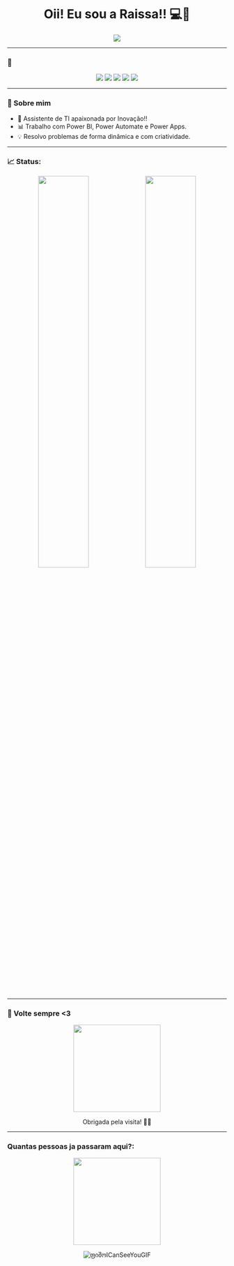<h1 align="center">Oii! Eu sou a Raissa!! 💻💖</h1>

<p align="center">
  <img src="https://readme-typing-svg.herokuapp.com?font=Fira+Code&duration=4000&pause=1000&color=F78AC9&center=true&vCenter=true&width=500&lines=Dev" />
</p>

---

### 🐾

<p align="center">
  <img src="https://img.shields.io/badge/Power%20Apps-602C50?style=for-the-badge&logo=powerapps&logoColor=white"/>
  <img src="https://img.shields.io/badge/Power%20BI-F2C811?style=for-the-badge&logo=powerbi&logoColor=black"/>
  <img src="https://img.shields.io/badge/Power%20Automate-0066FF?style=for-the-badge&logo=power-automate&logoColor=white"/>
  <img src="https://img.shields.io/badge/Java-ED8B00?style=for-the-badge&logo=java&logoColor=white"/>
  <img src="https://img.shields.io/badge/Python-3776AB?style=for-the-badge&logo=python&logoColor=white"/>
</p>


---

### 🌟 Sobre mim

- 💼 Assistente de TI apaixonada por Inovação!!
- 📊 Trabalho com Power BI, Power Automate e Power Apps.
- 💡 Resolvo problemas de forma dinâmica e com criatividade.

---

### 📈 Status:

<p align="center">
  <img width="48%" src="https://github-readme-stats.vercel.app/api?username=Raissarrp&show_icons=true&theme=radical"/>
  <img width="48%" src="https://github-readme-streak-stats.herokuapp.com?user=Raissarrp&theme=radical" />
</p>

---

### 🧁 Volte sempre <3

<p align="center">
  <img src="https://media.giphy.com/media/WUlplcMpOCEmTGBtBW/giphy.gif" width="200" />
</p>

<p align="center">Obrigada pela visita! 💖✨</p>

---

### Quantas pessoas ja passaram aqui?:

<p align="center">
  <img src="https://visitor-badge.laobi.icu/badge?page_id=Raissarrp.Raissarrp&colors=ee82ee,ffa6ff,cc66cc" width="200" />
</p>

<p align="center">
  <img src="https://github.com/user-attachments/assets/448721c6-7a6e-4df5-a42b-61687a866d33" alt="ფიშოICanSeeYouGIF" />
</p>


